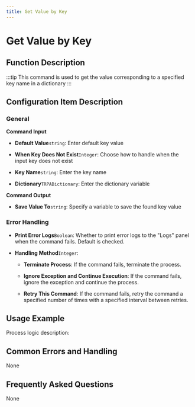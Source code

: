 ```yaml
---
title: Get Value by Key
---
```


# Get Value by Key

## Function Description

:::tip 
This command is used to get the value corresponding to a specified key name in a dictionary
:::

## Configuration Item Description

### General

**Command Input**

- **Default Value**`string`: Enter default key value

- **When Key Does Not Exist**`Integer`: Choose how to handle when the input key does not exist

- **Key Name**`string`: Enter the key name

- **Dictionary**`TRPADictionary`: Enter the dictionary variable


**Command Output**

- **Save Value To**`string`: Specify a variable to save the found key value


### Error Handling

- **Print Error Logs**`Boolean`: Whether to print error logs to the "Logs" panel when the command fails. Default is checked. 

- **Handling Method**`Integer`:

    - **Terminate Process**: If the command fails, terminate the process.

    - **Ignore Exception and Continue Execution**: If the command fails, ignore the exception and continue the process.

    - **Retry This Command**: If the command fails, retry the command a specified number of times with a specified interval between retries.

## Usage Example

Process logic description:

## Common Errors and Handling

None

## Frequently Asked Questions

None

